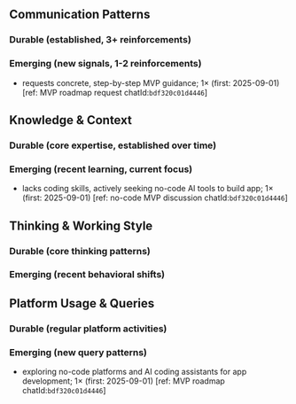 ## Communication Patterns
### Durable (established, 3+ reinforcements)

### Emerging (new signals, 1-2 reinforcements)
- requests concrete, step-by-step MVP guidance; 1× (first: 2025-09-01) [ref: MVP roadmap request chatId:`bdf320c01d4446`]

## Knowledge & Context
### Durable (core expertise, established over time)

### Emerging (recent learning, current focus)
- lacks coding skills, actively seeking no-code AI tools to build app; 1× (first: 2025-09-01) [ref: no-code MVP discussion chatId:`bdf320c01d4446`]

## Thinking & Working Style
### Durable (core thinking patterns)

### Emerging (recent behavioral shifts)

## Platform Usage & Queries
### Durable (regular platform activities)

### Emerging (new query patterns)
- exploring no-code platforms and AI coding assistants for app development; 1× (first: 2025-09-01) [ref: MVP roadmap chatId:`bdf320c01d4446`]